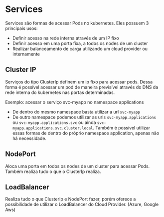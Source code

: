 # Services

Services são formas de acessar Pods no kubernetes. Eles possuem 3 principais usos:
* Definir acesso na rede interna através de um IP fixo
* Definir acesso em uma porta fixa, a todos os nodes de um cluster
* Realizar balanceamento de carga utilizando um cloud provider ou internamente

## Cluster IP

Serviços do tipo ClusterIp definem um ip fixo para acessar pods. Dessa forma é possível acessar um pod de maneira previsível através do DNS da rede interna do kubernetes nas portas determinadas.

Exemplo: acessar o serviço svc-myapp no namespace applications

* De dentro do mesmo namespace basta utilizar a url `svc-myapp`
* De outro namespace podemos utilizar as urls `svc-myapp.applications` ou `svc-myapp.applications.svc` ou ainda `svc-myapp.applications.svc.cluster.local`. Também é possível utilizar essas formas de dentro do próprio namespace application, apenas não há necessidade.

## NodePort

Aloca uma porta em todos os nodes de um cluster para acessar Pods. Também realiza tudo o que o ClusterIp realiza.

## LoadBalancer

Realiza tudo o que ClusterIp e NodePort fazer, porém oferece a possibilidade de utilizar o LoadBalancer do Cloud Provider. (Azure, Google Aws)
